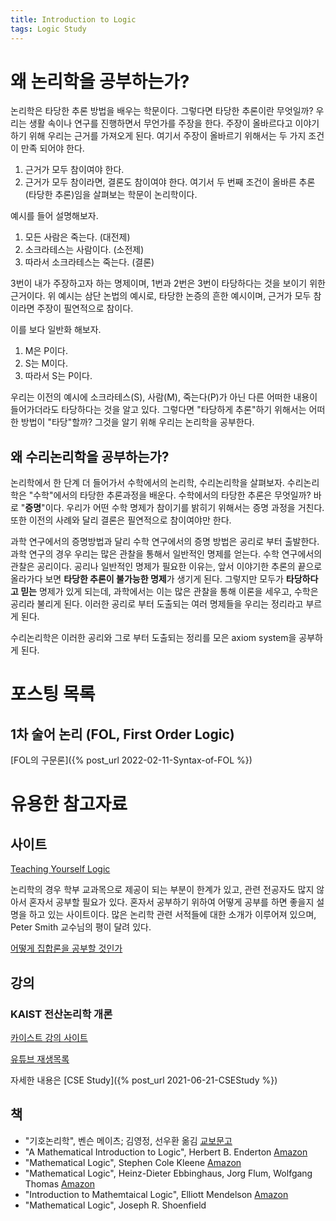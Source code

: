 ```yaml
---
title: Introduction to Logic
tags: Logic Study
---
```


# 왜 논리학을 공부하는가?

논리학은 타당한 추론 방법을 배우는 학문이다.
그렇다면 타당한 추론이란 무엇일까?
우리는 생활 속이나 연구를 진행하면서 무언가를 주장을 한다. 
주장이 올바르다고 이야기 하기 위해 우리는 근거를 가져오게 된다.
여기서 주장이 올바르기 위해서는 두 가지 조건이 만족 되어야 한다.
1) 근거가 모두 참이여야 한다.
2) 근거가 모두 참이라면, 결론도 참이여야 한다.
여기서 두 번째 조건이 올바른 추론(타당한 추론)임을 살펴보는 학문이 논리학이다.

예시를 들어 설명해보자.

1. 모든 사람은 죽는다. (대전제)
2. 소크라테스는 사람이다. (소전제)
3. 따라서 소크라테스는 죽는다. (결론)

3번이 내가 주장하고자 하는 명제이며, 1번과 2번은 3번이 타당하다는 것을 보이기 위한 근거이다. 
위 예시는 삼단 논법의 예시로, 타당한 논증의 흔한 예시이며, 근거가 모두 참이라면 주장이 필연적으로 참이다.

이를 보다 일반화 해보자.

1. M은 P이다.
2. S는 M이다.
3. 따라서 S는 P이다.

우리는 이전의 예시에 소크라테스(S), 사람(M), 죽는다(P)가 아닌 다른 어떠한 내용이 들어가더라도 타당하다는 것을 알고 있다.
그렇다면 "타당하게 추론"하기 위해서는 어떠한 방법이 "타당"할까?
그것을 알기 위해 우리는 논리학을 공부한다.

## 왜 수리논리학을 공부하는가?

논리학에서 한 단계 더 들어가서 수학에서의 논리학, 수리논리학을 살펴보자.
수리논리학은 "수학"에서의 타당한 추론과정을 배운다.
수학에서의 타당한 추론은 무엇일까? 바로 "**증명**"이다.
우리가 어떤 수학 명제가 참이기를 밝히기 위해서는 증명 과정을 거친다.
또한 이전의 사례와 달리 결론은 필연적으로 참이여야만 한다.

과학 연구에서의 증명방법과 달리 수학 연구에서의 증명 방법은 공리로 부터 출발한다.
과학 연구의 경우 우리는 많은 관찰을 통해서 일반적인 명제를 얻는다.
수학 연구에서의 관찰은 공리이다.
공리나 일반적인 명제가 필요한 이유는, 앞서 이야기한 추론의 끝으로 올라가다 보면 **타당한 추론이 불가능한 명제**가 생기게 된다.
그렇지만 모두가 **타당하다고 믿는** 명제가 있게 되는데, 과학에서는 이는 많은 관찰을 통해 이론을 세우고, 수학은 공리라 불리게 된다.
이러한 공리로 부터 도출되는 여러 명제들을 우리는 정리라고 부르게 된다.

수리논리학은 이러한 공리와 그로 부터 도출되는 정리를 모은 axiom system을 공부하게 된다.

# 포스팅 목록

## 1차 술어 논리 (FOL, First Order Logic)

[FOL의 구문론]({% post_url 2022-02-11-Syntax-of-FOL %})

# 유용한 참고자료

## 사이트

[Teaching Yourself Logic](https://www.logicmatters.net/tyl/)

논리학의 경우 학부 교과목으로 제공이 되는 부분이 한계가 있고, 관련 전공자도 많지 않아서 혼자서 공부할 필요가 있다.
혼자서 공부하기 위하여 어떻게 공부를 하면 좋을지 설명을 하고 있는 사이트이다.
많은 논리학 관련 서적들에 대한 소개가 이루어져 있으며, Peter Smith 교수님의 평이 달려 있다.

[어떻게 집합론을 공부할 것인가](https://hanuljeon95.github.io/Set-theory-how-to-learn/)

## 강의

### KAIST 전산논리학 개론

[카이스트 강의 사이트](https://github.com/hongseok-yang/logic21)

[유튜브 재생목록](https://youtube.com/playlist?list=PLvV9DPeJV9xzhy0Ti3P4DrfmtfXfLalW6)

자세한 내용은 [CSE Study]({% post_url 2021-06-21-CSEStudy %})

## 책

- "기호논리학", 벤슨 메이츠; 김영정, 선우환 옮김 [교보문고](http://www.kyobobook.co.kr/product/detailViewKor.laf?ejkGb=KOR&mallGb=KOR&barcode=9788931002607&orderClick=&Kc=)
- "A Mathematical Introduction to Logic", Herbert B. Enderton [Amazon](https://www.amazon.com/Mathematical-Introduction-Logic-Herbert-Enderton/dp/0122384520)
- "Mathematical Logic", Stephen Cole Kleene [Amazon](https://www.amazon.com/Mathematical-Logic-Dover-Books-Mathematics/dp/0486425339)
- "Mathematical Logic", Heinz-Dieter Ebbinghaus, Jorg Flum, Wolfgang Thomas [Amazon](https://www.amazon.com/Mathematical-Logic-Graduate-Texts-Mathematics/dp/3030738388/)
- "Introduction to Mathemtaical Logic", Elliott Mendelson [Amazon](https://www.amazon.com/Introduction-Mathematical-Discrete-Mathematics-Applications/dp/1482237725)
- "Mathematical Logic", Joseph R. Shoenfield